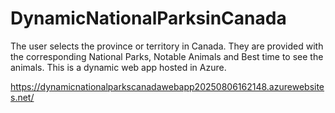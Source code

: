 # DynamicNationalParksinCanada
The user selects the province or territory in Canada. They are provided with the corresponding National Parks, Notable Animals and Best time to see the animals. This is a dynamic web app hosted in Azure.

https://dynamicnationalparkscanadawebapp20250806162148.azurewebsites.net/
